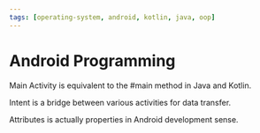 ```yaml
---
tags: [operating-system, android, kotlin, java, oop]
---
```


# Android Programming

Main Activity is equivalent to the #main method in Java and Kotlin.

Intent is a bridge between various activities for data transfer.

Attributes is actually properties in Android development sense.
